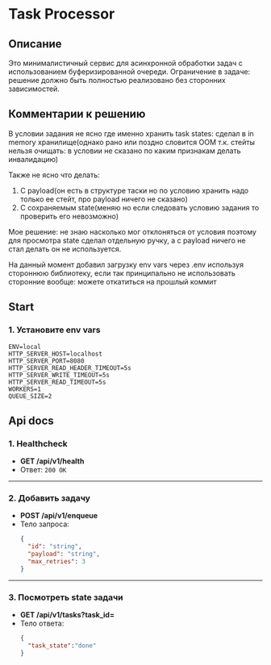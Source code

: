 # Task Processor

## Описание

Это минималистичный сервис для асинхронной обработки задач с использованием буферизированной очереди.
Ограничение в задаче: решение должно быть полностью реализовано без сторонних зависимостей.

## Комментарии к решению
В условии задания не ясно где именно хранить task states: сделал в in memory хранилище(однако рано или поздно словится OOM т.к. стейты нельзя очищать: в условии не сказано по каким признакам делать инвалидацию)

Также не ясно что делать:
1. С payload(он есть в структуре таски но по условию хранить надо только ее стейт, про payload ничего не сказано) 
2. С сохраняемым state(меняю но если следовать условию задания то проверить его невозможно)

Мое решение: не знаю насколько мог отклоняться от условия поэтому для просмотра state сделал отдельную ручку, а с payload ничего не стал делать он не используется.

На данный момент добавил загрузку env vars через .env используя стороннюю библиотеку, если так принципально не использовать сторонние вообще: можете откатиться на прошлый коммит

## Start
### 1. Установите env vars
```env
ENV=local
HTTP_SERVER_HOST=localhost
HTTP_SERVER_PORT=8080
HTTP_SERVER_READ_HEADER_TIMEOUT=5s
HTTP_SERVER_WRITE_TIMEOUT=5s
HTTP_SERVER_READ_TIMEOUT=5s
WORKERS=1
QUEUE_SIZE=2
```

## Api docs

### 1. Healthcheck

- **GET /api/v1/health**
- Ответ: `200 OK`

---

### 2. Добавить задачу

- **POST /api/v1/enqueue**
- Тело запроса:
  ```json
  {
    "id": "string",
    "payload": "string",
    "max_retries": 3
  }
  ```

---

### 3. Посмотреть state задачи

- **GET /api/v1/tasks?task_id=**
- Тело ответа:
  ```json
  {
    "task_state":"done"
  }